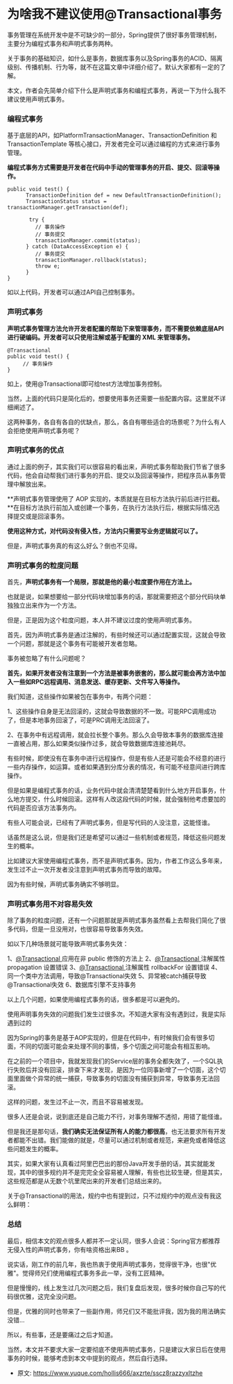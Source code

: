 # 为啥我不建议使用@Transactional事务
<!--page header-->

事务管理在系统开发中是不可缺少的一部分，Spring提供了很好事务管理机制，主要分为编程式事务和声明式事务两种。

关于事务的基础知识，如什么是事务，数据库事务以及Spring事务的ACID、隔离级别、传播机制、行为等，就不在这篇文章中详细介绍了。默认大家都有一定的了解。

本文，作者会先简单介绍下什么是声明式事务和编程式事务，再说一下为什么我不建议使用声明式事务。

<a name="3bd0ee3e"></a>
### 编程式事务

基于底层的API，如PlatformTransactionManager、TransactionDefinition 和 TransactionTemplate 等核心接口，开发者完全可以通过编程的方式来进行事务管理。

**编程式事务方式需要是开发者在代码中手动的管理事务的开启、提交、回滚等操作。**

```
public void test() {
      TransactionDefinition def = new DefaultTransactionDefinition();
      TransactionStatus status = transactionManager.getTransaction(def);
      
       try {
         // 事务操作
         // 事务提交
         transactionManager.commit(status);
      } catch (DataAccessException e) {
         // 事务提交
         transactionManager.rollback(status);
         throw e;
      }
}
```

如以上代码，开发者可以通过API自己控制事务。

<a name="1e2d1932"></a>
### 声明式事务

**声明式事务管理方法允许开发者配置的帮助下来管理事务，而不需要依赖底层API进行硬编码。开发者可以只使用注解或基于配置的 XML 来管理事务。**

```
@Transactional
public void test() {
     // 事务操作  
}
```

如上，使用@Transactional即可给test方法增加事务控制。

当然，上面的代码只是简化后的，想要使用事务还需要一些配置内容。这里就不详细阐述了。

这两种事务，各自有各自的优缺点，那么，各自有哪些适合的场景呢？为什么有人会拒绝使用声明式事务呢？

<a name="564f01f9"></a>
### 声明式事务的优点

通过上面的例子，其实我们可以很容易的看出来，声明式事务帮助我们节省了很多代码，他会自动帮我们进行事务的开启、提交以及回滚等操作，把程序员从事务管理中解放出来。

**声明式事务管理使用了 AOP 实现的，本质就是在目标方法执行前后进行拦截。**在目标方法执行前加入或创建一个事务，在执行方法执行后，根据实际情况选择提交或是回滚事务。

**使用这种方式，对代码没有侵入性，方法内只需要写业务逻辑就可以了。**

但是，声明式事务真的有这么好么？倒也不见得。

<a name="5bb4a961"></a>
### 声明式事务的粒度问题

首先，**声明式事务有一个局限，那就是他的最小粒度要作用在方法上。**

也就是说，如果想要给一部分代码块增加事务的话，那就需要把这个部分代码块单独独立出来作为一个方法。

但是，正是因为这个粒度问题，本人并不建议过度的使用声明式事务。

首先，因为声明式事务是通过注解的，有些时候还可以通过配置实现，这就会导致一个问题，那就是这个事务有可能被开发者忽略。

事务被忽略了有什么问题呢？

**首先，如果开发者没有注意到一个方法是被事务嵌套的，那么就可能会再方法中加入一些如RPC远程调用、消息发送、缓存更新、文件写入等操作。**

我们知道，这些操作如果被包在事务中，有两个问题：

1、这些操作自身是无法回滚的，这就会导致数据的不一致。可能RPC调用成功了，但是本地事务回滚了，可是PRC调用无法回滚了。

2、在事务中有远程调用，就会拉长整个事务。那么久会导致本事务的数据库连接一直被占用，那么如果类似操作过多，就会导致数据库连接池耗尽。

有些时候，即使没有在事务中进行远程操作，但是有些人还是可能会不经意的进行一些内存操作，如运算。或者如果遇到分库分表的情况，有可能不经意间进行跨库操作。

但是如果是编程式事务的话，业务代码中就会清清楚楚看到什么地方开启事务，什么地方提交，什么时候回滚。这样有人改这段代码的时候，就会强制他考虑要加的代码是否应该方法事务内。

有些人可能会说，已经有了声明式事务，但是写代码的人没注意，这能怪谁。

话虽然是这么说，但是我们还是希望可以通过一些机制或者规范，降低这些问题发生的概率。

比如建议大家使用编程式事务，而不是声明式事务。因为，作者工作这么多年来，发生过不止一次开发者没注意到声明式事务而导致的故障。

因为有些时候，声明式事务确实不够明显。

<a name="98484857"></a>
### 声明式事务用不对容易失效

除了事务的粒度问题，还有一个问题那就是声明式事务虽然看上去帮我们简化了很多代码，但是一旦没用对，也很容易导致事务失效。

如以下几种场景就可能导致声明式事务失效：

1、[@Transactional ](/Transactional ) 应用在非 public 修饰的方法上 
2、[@Transactional ](/Transactional ) 注解属性 propagation 设置错误 
3、[@Transactional ](/Transactional ) 注解属性 rollbackFor 设置错误 
4、同一个类中方法调用，导致@Transactional失效
5、异常被catch捕获导致@Transactional失效
6、数据库引擎不支持事务

以上几个问题，如果使用编程式事务的话，很多都是可以避免的。

使用声明事务失效的问题我们发生过很多次。不知道大家有没有遇到过，我是实际遇到过的

因为Spring的事务是基于AOP实现的，但是在代码中，有时候我们会有很多切面，不同的切面可能会来处理不同的事情，多个切面之间可能会有相互影响。

在之前的一个项目中，我就发现我们的Service层的事务全都失效了，一个SQL执行失败后并没有回滚，排查下来才发现，是因为一位同事新增了一个切面，这个切面里面做个异常的统一捕获，导致事务的切面没有捕获到异常，导致事务无法回滚。

这样的问题，发生过不止一次，而且不容易被发现。

很多人还是会说，说到底还是自己能力不行，对事务理解不透彻，用错了能怪谁。

但是我还是那句话，**我们确实无法保证所有人的能力都很高**，也无法要求所有开发者都能不出错。我们能做的就是，尽量可以通过机制或者规范，来避免或者降低这些问题发生的概率。

其实，如果大家有认真看过阿里巴巴出的那份Java开发手册的话，其实就能发现，其中的很多规约并不是完完全全容易被人理解，有些也比较生硬，但是其实，这些规范都是从无数个坑里爬出来的开发者们总结出来的。

关于@Transactional的用法，规约中也有提到过，只不过规约中的观点没有我这么鲜明：

<a name="25f9c7fa"></a>
### 总结

最后，相信本文的观点很多人都并不一定认同，很多人会说：Spring官方都推荐无侵入性的声明式事务，你有啥资格出来BB 。

说实话，刚工作的前几年，我也热衷于使用声明式事务，觉得很干净，也很"优雅"。觉得师兄们使用编程式事务多此一举，没有工匠精神。

但是慢慢的，线上发生过几次问题之后，我们复盘后发现，很多时候你自己写的代码很优雅，这完全没问题。

但是，优雅的同时也带来了一些副作用，师兄们又不能批评我，因为我的用法确实没错...

所以，有些事，还是要痛过之后才知道。

当然，本文并不要求大家一定要彻底不使用声明式事务，只是建议大家日后在使用事务的时候，能够考虑到本文中提到的观点，然后自行选择。


<!--page footer-->
- 原文: <https://www.yuque.com/hollis666/axzrte/sscz8razzyxltzhe>